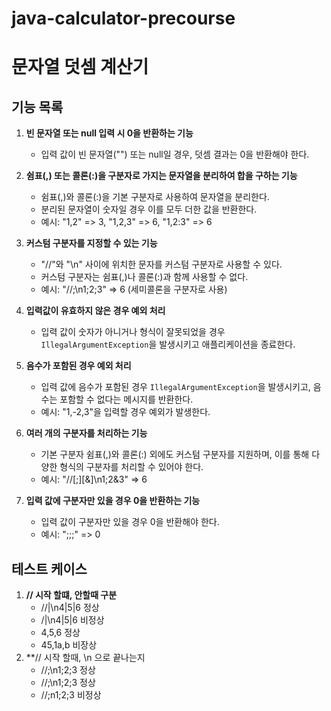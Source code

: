 # java-calculator-precourse


# 문자열 덧셈 계산기

## 기능 목록

1. **빈 문자열 또는 null 입력 시 0을 반환하는 기능**
    - 입력 값이 빈 문자열("") 또는 null일 경우, 덧셈 결과는 0을 반환해야 한다.

2. **쉼표(,) 또는 콜론(:)을 구분자로 가지는 문자열을 분리하여 합을 구하는 기능**
    - 쉼표(,)와 콜론(:)을 기본 구분자로 사용하여 문자열을 분리한다.
    - 분리된 문자열이 숫자일 경우 이를 모두 더한 값을 반환한다.
    - 예시: "1,2" => 3, "1,2,3" => 6, "1,2:3" => 6

3. **커스텀 구분자를 지정할 수 있는 기능**
    - "//"와 "\n" 사이에 위치한 문자를 커스텀 구분자로 사용할 수 있다.
    - 커스텀 구분자는 쉼표(,)나 콜론(:)과 함께 사용할 수 없다.
    - 예시: "//;\n1;2;3" => 6 (세미콜론을 구분자로 사용)

4. **입력값이 유효하지 않은 경우 예외 처리**
    - 입력 값이 숫자가 아니거나 형식이 잘못되었을 경우 `IllegalArgumentException`을 발생시키고 애플리케이션을 종료한다.

5. **음수가 포함된 경우 예외 처리**
    - 입력 값에 음수가 포함된 경우 `IllegalArgumentException`을 발생시키고, 음수는 포함할 수 없다는 메시지를 반환한다.
    - 예시: "1,-2,3"을 입력할 경우 예외가 발생한다.

6. **여러 개의 구분자를 처리하는 기능**
    - 기본 구분자 쉼표(,)와 콜론(:) 외에도 커스텀 구분자를 지원하며, 이를 통해 다양한 형식의 구분자를 처리할 수 있어야 한다.
    - 예시: "//[;][&]\n1;2&3" => 6
    
7. **입력 값에 구분자만 있을 경우 0을 반환하는 기능**
    - 입력 값이 구분자만 있을 경우 0을 반환해야 한다.
    - 예시: ";;;" => 0

## 테스트 케이스

1. **// 시작 할떄, 안할때 구분**
     - //|\n4|5|6 정상
     - /|\n4|5|6 비정상
     - 4,5,6 정상
     - 45,1a,b 비장상
2. **// 시작 할때, \n 으로 끝나는지
     - //;\\n1;2;3 정상
     - //;\n1;2;3 정상 
     - //;n1;2;3 비정상